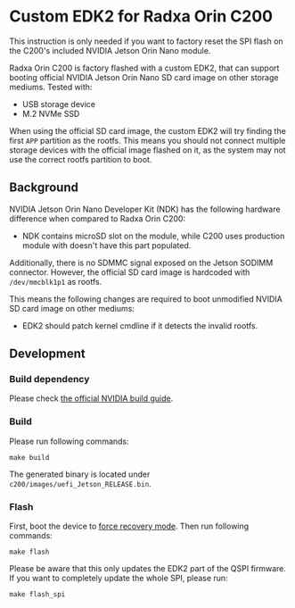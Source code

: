 # Custom EDK2 for Radxa Orin C200

This instruction is only needed if you want to factory reset the SPI flash on the C200's included NVIDIA Jetson Orin Nano module.

Radxa Orin C200 is factory flashed with a custom EDK2, that can support booting official NVIDIA Jetson Orin Nano SD card image on other storage mediums. Tested with:

* USB storage device
* M.2 NVMe SSD

When using the official SD card image, the custom EDK2 will try finding the first `APP` partition as the rootfs. This means you should not connect multiple storage devices with the official image flashed on it, as the system may not use the correct rootfs partition to boot.

## Background

NVIDIA Jetson Orin Nano Developer Kit (NDK) has the following hardware difference when compared to Radxa Orin C200:

* NDK contains microSD slot on the module, while C200 uses production module with doesn't have this part populated.

Additionally, there is no SDMMC signal exposed on the Jetson SODIMM connector. However, the official SD card image is hardcoded with `/dev/mmcblk1p1` as rootfs.

This means the following changes are required to boot unmodified NVIDIA SD card image on other mediums:

* EDK2 should patch kernel cmdline if it detects the invalid rootfs.

## Development

### Build dependency

Please check [the official NVIDIA build guide](https://github.com/NVIDIA/edk2-nvidia/wiki/Build-with-docker#install-docker).

### Build

Please run following commands:

```
make build
```

The generated binary is located under `c200/images/uefi_Jetson_RELEASE.bin`.

### Flash

First, boot the device to [force recovery mode](https://developer.nvidia.com/embedded/learn/jetson-agx-orin-devkit-user-guide/howto.html#force-recovery-mode). Then run following commands:

```
make flash
```

Please be aware that this only updates the EDK2 part of the QSPI firmware.  
If you want to completely update the whole SPI, please run:

```
make flash_spi
```
